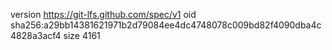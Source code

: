 version https://git-lfs.github.com/spec/v1
oid sha256:a29bb14381621971b2d79084ee4dc4748078c009bd82f4090dba4c4828a3acf4
size 4161
